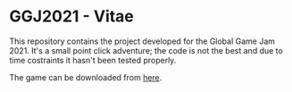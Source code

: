 # GGJ2021 - Vitae

This repository contains the project developed for the Global Game Jam 2021.
It's a small point click adventure; the code is not the best and due to time
costraints it hasn't been tested properly.

The game can be downloaded from [here](https://globalgamejam.org/2021/games/vitae-7).
